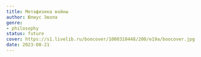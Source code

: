 ```yaml
---
title: Метафизика войны
author: Юлиус Эвола
genre:
- philosophy
status: future
cover: https://s1.livelib.ru/boocover/1000310448/200/e19a/boocover.jpg
date: 2023-08-21
---
```


